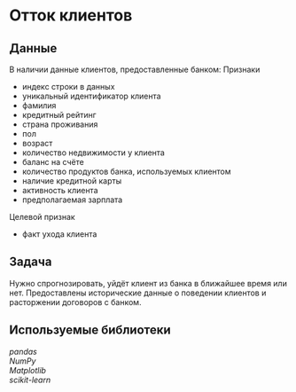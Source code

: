 # Отток клиентов

## Данные
В наличии данные клиентов, предоставленные банком:
Признаки
* индекс строки в данных
* уникальный идентификатор клиента
* фамилия
* кредитный рейтинг
* страна проживания
* пол
* возраст
* количество недвижимости у клиента
* баланс на счёте
* количество продуктов банка, используемых клиентом
* наличие кредитной карты
* активность клиента
* предполагаемая зарплата

Целевой признак
* факт ухода клиента

## Задача
Нужно спрогнозировать, уйдёт клиент из банка в ближайшее время или нет. Предоставлены исторические данные о поведении клиентов и расторжении договоров с банком.

## Используемые библиотеки
*pandas* <br/> *NumPy* <br/> *Matplotlib*  <br/> *scikit-learn*